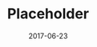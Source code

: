 ---
layout: post
title: Placeholder
image: https://via.placeholder.com/600x500
caption: Lorem ipsum dolor sit amet, consectetur adipiscing elit. 
date: 2017-06-23
tags: []
---